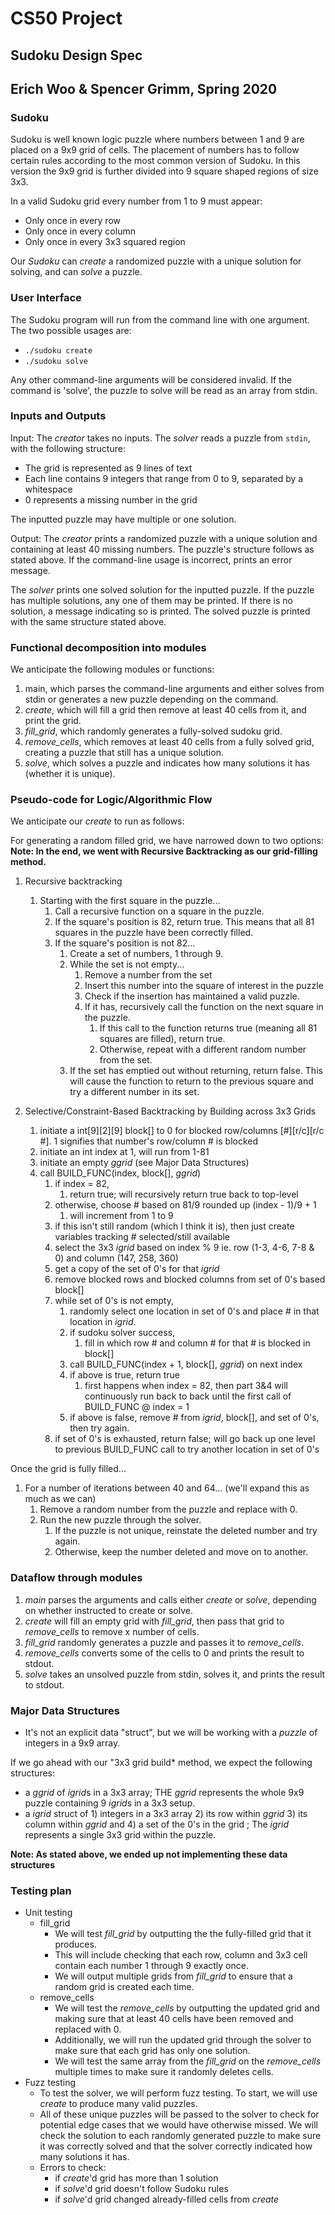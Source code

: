 # CS50 Project
## Sudoku Design Spec
## Erich Woo & Spencer Grimm, Spring 2020

### Sudoku

Sudoku is well known logic puzzle where numbers between 1 and 9 are placed on a 9x9 grid of cells. The placement of numbers has to follow certain rules according to the most common version of Sudoku. In this version the 9x9 grid is further divided into 9 square shaped regions of size 3x3.

In a valid Sudoku grid every number from 1 to 9 must appear:

* Only once in every row
* Only once in every column
* Only once in every 3x3 squared region

Our *Sudoku* can *create* a randomized puzzle with a unique solution for solving, and can *solve* a puzzle.

### User Interface

The Sudoku program will run from the command line with one argument. The two possible usages are:
 * `./sudoku create`
 * `./sudoku solve`

Any other command-line arguments will be considered invalid.
If the command is 'solve', the puzzle to solve will be read as an array from stdin.

### Inputs and Outputs

Input: The *creator* takes no inputs. The *solver* reads a puzzle from `stdin`, with the following structure:

* The grid is represented as 9 lines of text
* Each line contains 9 integers that range from 0 to 9, separated by a whitespace
* 0 represents a missing number in the grid

The inputted puzzle may have multiple or one solution.

Output: The *creator* prints a randomized puzzle with a unique solution and containing at least 40 missing numbers. The puzzle's structure follows as stated above. If the command-line usage is incorrect, prints an error message.

The *solver* prints one solved solution for the inputted puzzle. If the puzzle has multiple solutions, any one of them may be printed. If there is no solution, a message indicating so is printed. The solved puzzle is printed with the same structure stated above. 

### Functional decomposition into modules

We anticipate the following modules or functions:
  1. main, which parses the command-line arguments and either solves from stdin or generates a new puzzle depending on the command.
  2. *create*, which will fill a grid then remove at least 40 cells from it, and print the grid.
  3. *fill_grid*, which randomly generates a fully-solved sudoku grid.
  4. *remove_cells*, which removes at least 40 cells from a fully solved grid, creating a puzzle that still has a unique solution.
  5. *solve*, which solves a puzzle and indicates how many solutions it has (whether it is unique).

### Pseudo-code for Logic/Algorithmic Flow

We anticipate our *create* to run as follows:

For generating a random filled grid, we have narrowed down to two options:
**Note: In the end, we went with Recursive Backtracking as our grid-filling method.**

 1. Recursive backtracking
    1. Starting with the first square in the puzzle...
       1. Call a recursive function on a square in the puzzle.
       2. If the square's position is 82, return true. This means that all 81 squares in the puzzle have been correctly filled.
       3. If the square's position is not 82...
          1. Create a set of numbers, 1 through 9.
          2. While the set is not empty...
             1. Remove a number from the set
             2. Insert this number into the square of interest in the puzzle
             3. Check if the insertion has maintained a valid puzzle.
             4. If it has, recursively call the function on the next square in the puzzle.
                1. If this call to the function returns true (meaning all 81 squares are filled), return true.
                2. Otherwise, repeat with a different random number from the set.
          3. If the set has emptied out without returning, return false. This will cause the function to return to the previous square and try a different number in its set.

 2. Selective/Constraint-Based Backtracking by Building across 3x3 Grids
     1. initiate a int[9][2][9] block[] to 0 for blocked row/columns [#][r/c][r/c #]. 1 signifies that number's row/column # is blocked
     2. initiate an int index at 1, will run from 1-81
     3. initiate an empty *ggrid* (see Major Data Structures)
     4. call BUILD_FUNC(index, block[], *ggrid*)
         1. if index = 82,
       	     1. return true; will recursively return true back to top-level
         2. otherwise, choose # based on 81/9 rounded up (index - 1)/9 + 1
       	     1. will increment from 1 to 9
	      2. if this isn't still random (which I think it is), then just create variables tracking # selected/still available
         3. select the 3x3 *igrid* based on index % 9 ie. row (1-3, 4-6, 7-8 & 0) and column (147, 258, 360)
         4. get a copy of the set of 0's for that *igrid*
         5. remove blocked rows and blocked columns from set of 0's based block[]
         6. while set of 0's is not empty,
       	     1. randomly select one location in set of 0's and place # in that location in *igrid*.
       	     2. if sudoku solver success,
       	         1. fill in which row # and column # for that # is blocked in block[]
	     	 2. call BUILD_FUNC(index + 1, block[], *ggrid*) on next index
	     	 3. if above is true, return true
	     	     1. first happens when index = 82, then part 3&4 will continuously run back to back until the first call of BUILD_FUNC @ index = 1
	     	 4. if above is false, remove # from *igrid*, block[], and set of 0's, then try again.
         7. if set of 0's is exhausted, return false; will go back up one level to previous BUILD_FUNC call to try another location in set of 0's

Once the grid is fully filled...
   1. For a number of iterations between 40 and 64... (we'll expand this as much as we can)
      1. Remove a random number from the puzzle and replace with 0.
      2. Run the new puzzle through the solver.
      	 1. If the puzzle is not unique, reinstate the deleted number and try again.
         2. Otherwise, keep the number deleted and move on to another.

### Dataflow through modules
  1. *main* parses the arguments and calls either *create* or *solve*, depending on whether instructed to create or solve.
  2. *create* will fill an empty grid with *fill_grid*, then pass that grid to *remove_cells* to remove x number of cells.
  3. *fill_grid* randomly generates a puzzle and passes it to *remove_cells*.
  4. *remove_cells* converts some of the cells to 0 and prints the result to stdout.
  5. *solve* takes an unsolved puzzle from stdin, solves it, and prints the result to stdout. 

### Major Data Structures

* It's not an explicit data "struct", but we will be working with a *puzzle* of integers in a 9x9 array.

If we go ahead with our "3x3 grid build* method, we expect the following structures:

* a *ggrid* of *igrid*s in a 3x3 array; THE *ggrid* represents the whole 9x9 puzzle containing 9 *igrid*s in a 3x3 setup.
* a *igrid* struct of 1) integers in a 3x3 array 2) its row within *ggrid* 3) its column within *ggrid* and 4) a set of the 0's in the grid ; The *igrid* represents a single 3x3 grid within the puzzle. 

**Note: As stated above, we ended up not implementing these data structures**

### Testing plan
* Unit testing
  * fill_grid
    * We will test *fill_grid* by outputting the the fully-filled grid that it produces.
    * This will include checking that each row, column and 3x3 cell contain each number 1 through 9 exactly once.
    * We will output multiple grids from *fill_grid* to ensure that a random grid is created each time. 
  * remove_cells
    * We will test the *remove_cells* by outputting the updated grid and making sure that at least 40 cells have been removed and replaced with 0. 
    * Additionally, we will run the updated grid through the solver to make sure that each grid has only one solution.
    * We will test the same array from the *fill_grid* on the *remove_cells* multiple times to make sure it randomly deletes cells.
* Fuzz testing
  * To test the solver, we will perform fuzz testing. To start, we will use *create* to produce many valid puzzles.
  * All of these unique puzzles will be passed to the solver to check for potential edge cases that we would have otherwise missed. We will check the solution to each randomly generated puzzle to make sure it was correctly solved and that the solver correctly indicated how many solutions it has. 
  * Errors to check:
    * if *create*'d grid has more than 1 solution
    * if *solve*'d grid doesn't follow Sudoku rules
    * if *solve*'d grid changed already-filled cells from *create*